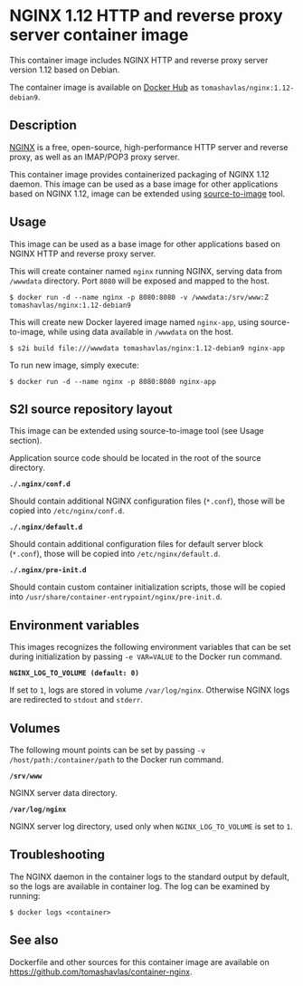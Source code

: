 NGINX 1.12 HTTP and reverse proxy server container image
========================================================

This container image includes NGINX HTTP and reverse proxy server version 1.12 based on Debian.

The container image is available on [Docker Hub](https://hub.docker.com/r/tomashavlas/nginx) as
`tomashavlas/nginx:1.12-debian9`.


Description
-----------

[NGINX](https://www.nginx.com) is a free, open-source, high-performance HTTP server and reverse proxy, as well as an IMAP/POP3 proxy server.

This container image provides containerized packaging of NGINX 1.12 daemon.
This image can be used as a base image for other applications based on NGINX 1.12, 
image can be extended using [source-to-image](https://github.com/openshift/source-to-image) tool.


Usage
-----

This image can be used as a base image for other applications based on NGINX HTTP and reverse proxy server.

This will create container named `nginx` running NGINX, serving data from `/wwwdata` directory.
Port `8080` will be exposed and mapped to the host.

```
$ docker run -d --name nginx -p 8080:8080 -v /wwwdata:/srv/www:Z tomashavlas/nginx:1.12-debian9
```

This will create new Docker layered image named `nginx-app`, using source-to-image, while using data available in `/wwwdata` on the host.

```
$ s2i build file:///wwwdata tomashavlas/nginx:1.12-debian9 nginx-app
```

To run new image, simply execute:

```
$ docker run -d --name nginx -p 8080:8080 nginx-app
```


S2I source repository layout
----------------------------

This image can be extended using source-to-image tool (see Usage section).

Application source code should be located in the root of the source directory.

**`./.nginx/conf.d`**

Should contain additional NGINX configuration files (`*.conf`), those will be copied into `/etc/nginx/conf.d`.

**`./.nginx/default.d`**

Should contain additional configuration files for default server block (`*.conf`), those will be copied into `/etc/nginx/default.d`.

**`./.nginx/pre-init.d`**

Should contain custom container initialization scripts, those will be copied into `/usr/share/container-entrypoint/nginx/pre-init.d`.


Environment variables
---------------------

This images recognizes the following environment variables that can be set during initialization by passing `-e VAR=VALUE` to the Docker run command.

**`NGINX_LOG_TO_VOLUME (default: 0)`**

If set to `1`, logs are stored in volume `/var/log/nginx`. Otherwise NGINX logs are redirected to `stdout` and `stderr`.


Volumes
-------

The following mount points can be set by passing `-v /host/path:/container/path` to the Docker run command.

**`/srv/www`**

NGINX server data directory.

**`/var/log/nginx`**

NGINX server log directory, used only when `NGINX_LOG_TO_VOLUME` is set to `1`.


Troubleshooting
---------------

The NGINX daemon in the container logs to the standard output by default, so the logs are available in container log.
The log can be examined by running:

```
$ docker logs <container>
```


See also
--------

Dockerfile and other sources for this container image are available on https://github.com/tomashavlas/container-nginx.
